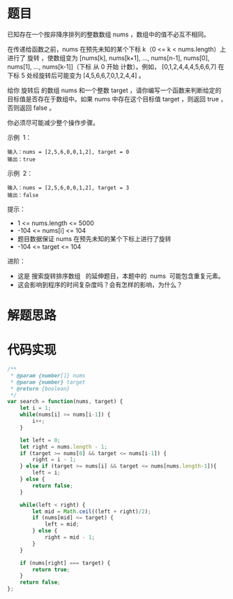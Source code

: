 # 题目

已知存在一个按非降序排列的整数数组 nums ，数组中的值不必互不相同。

在传递给函数之前，nums 在预先未知的某个下标 k（0 <= k < nums.length）上进行了 旋转 ，使数组变为 [nums[k], nums[k+1], ..., nums[n-1], nums[0], nums[1], ..., nums[k-1]]（下标 从 0 开始 计数）。例如， [0,1,2,4,4,4,5,6,6,7] 在下标 5 处经旋转后可能变为 [4,5,6,6,7,0,1,2,4,4] 。

给你 旋转后 的数组 nums 和一个整数 target ，请你编写一个函数来判断给定的目标值是否存在于数组中。如果 nums 中存在这个目标值 target ，则返回 true ，否则返回 false 。

你必须尽可能减少整个操作步骤。

示例  1：

```
输入：nums = [2,5,6,0,0,1,2], target = 0
输出：true
```

示例  2：

```
输入：nums = [2,5,6,0,0,1,2], target = 3
输出：false
```

提示：

- 1 <= nums.length <= 5000
- -104 <= nums[i] <= 104
- 题目数据保证 nums 在预先未知的某个下标上进行了旋转
- -104 <= target <= 104

进阶：

- 这是 搜索旋转排序数组   的延伸题目，本题中的  nums  可能包含重复元素。
- 这会影响到程序的时间复杂度吗？会有怎样的影响，为什么？

# 解题思路

# 代码实现

```javaScript
/**
 * @param {number[]} nums
 * @param {number} target
 * @return {boolean}
 */
var search = function(nums, target) {
    let i = 1;
    while(nums[i] >= nums[i-1]) {
        i++;
    }

    let left = 0;
    let right = nums.length - 1;
    if (target >= nums[0] && target <= nums[i-1]) {
        right = i - 1;
    } else if (target >= nums[i] && target <= nums[nums.length-1]){
        left = i;
    } else {
        return false;
    }

    while(left < right) {
        let mid = Math.ceil((left + right)/2);
        if (nums[mid] <= target) {
            left = mid;
        } else {
            right = mid - 1;
        }
    }

    if (nums[right] === target) {
        return true;
    }
    return false;
};
```
